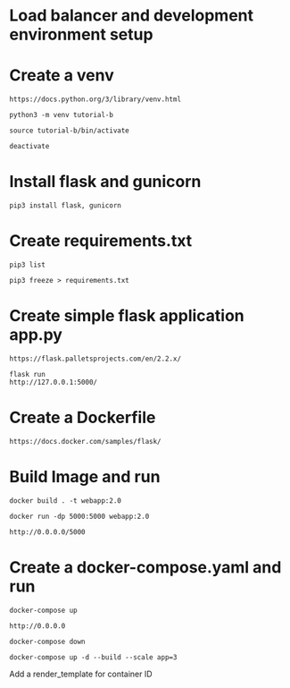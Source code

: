 # Load balancer and development environment setup
# Create a venv 
    https://docs.python.org/3/library/venv.html 

    python3 -m venv tutorial-b

    source tutorial-b/bin/activate

    deactivate

# Install flask and gunicorn
    pip3 install flask, gunicorn

# Create requirements.txt
    pip3 list

    pip3 freeze > requirements.txt
    
# Create simple flask application app.py
    https://flask.palletsprojects.com/en/2.2.x/

    flask run
    http://127.0.0.1:5000/

# Create a Dockerfile
    https://docs.docker.com/samples/flask/

# Build Image and run
    docker build . -t webapp:2.0

    docker run -dp 5000:5000 webapp:2.0

    http://0.0.0.0/5000

# Create a docker-compose.yaml and run
    
    docker-compose up
    
    http://0.0.0.0
    
    docker-compose down
    
    docker-compose up -d --build --scale app=3

Add a render_template for container ID


